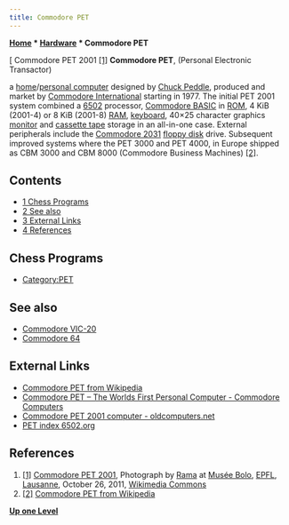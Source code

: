 ```yaml
---
title: Commodore PET
---
```

**[Home](Home "Home") * [Hardware](Hardware "Hardware") * Commodore PET**

\[ Commodore PET 2001 <a id="cite-note-1" href="#cite-ref-1">[1]</a>
**Commodore PET**, (Personal Electronic Transactor)

a [home](https://en.wikipedia.org/wiki/Home_computer)/[personal computer](https://en.wikipedia.org/wiki/Personal_computer) designed by [Chuck Peddle](https://en.wikipedia.org/wiki/Chuck_Peddle), produced and market by [Commodore International](https://en.wikipedia.org/wiki/Commodore_International) starting in 1977.
The initial PET 2001 system combined a [6502](6502 "6502") processor, [Commodore BASIC](Basic "Basic") in [ROM](Memory#ROM "Memory"), 4 KiB (2001-4) or 8 KiB (2001-8) [RAM](Memory#RAM "Memory"), [keyboard](https://en.wikipedia.org/wiki/Computer_keyboard), 40×25 character graphics [monitor](https://en.wikipedia.org/wiki/Computer_monitor) and [cassette tape](https://en.wikipedia.org/wiki/Cassette_tape) storage in an all-in-one case.
External peripherals include the [Commodore 2031](https://en.wikipedia.org/wiki/Commodore_2031) [floppy disk](https://en.wikipedia.org/wiki/Floppy_disk) drive.
Subsequent improved systems where the PET 3000 and PET 4000, in Europe shipped as CBM 3000 and CBM 8000 (Commodore Business Machines) <a id="cite-note-2" href="#cite-ref-2">[2]</a>.

## Contents

- [1 Chess Programs](#chess-programs)
- [2 See also](#see-also)
- [3 External Links](#external-links)
- [4 References](#references)

## Chess Programs

- [Category:PET](Category:PET "Category:PET")

## See also

- [Commodore VIC-20](Commodore_VIC-20 "Commodore VIC-20")
- [Commodore 64](Commodore_64 "Commodore 64")

## External Links

- [Commodore PET from Wikipedia](https://en.wikipedia.org/wiki/Commodore_PET)
- [Commodore PET – The Worlds First Personal Computer - Commodore Computers](https://www.commodore.ca/commodore-products/commodore-pet-the-worlds-first-personal-computer/)
- [Commodore PET 2001 computer - oldcomputers.net](http://oldcomputers.net/pet2001.html)
- [PET index 6502.org](http://6502.org/users/andre/petindex/)

## References

1. <a id="cite-ref-1" href="#cite-note-1">[1]</a> [Commodore PET 2001](https://en.wikipedia.org/wiki/Commodore_PET), Photograph by [Rama](https://commons.wikimedia.org/wiki/User:Rama) at [Musée Bolo](https://www.museebolo.ch/), [EPFL](https://en.wikipedia.org/wiki/%C3%89cole_Polytechnique_F%C3%A9d%C3%A9rale_de_Lausanne), [Lausanne](https://en.wikipedia.org/wiki/Lausanne), October 26, 2011, [Wikimedia Commons](https://en.wikipedia.org/wiki/Wikimedia_Commons)
1. <a id="cite-ref-2" href="#cite-note-2">[2]</a> [Commodore PET from Wikipedia](https://en.wikipedia.org/wiki/Commodore_PET)

**[Up one Level](Hardware "Hardware")**

